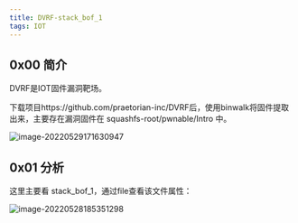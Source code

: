 ```yaml
---
title: DVRF-stack_bof_1
tags: IOT
---
```

## 0x00 简介

DVRF是IOT固件漏洞靶场。

下载项目https://github.com/praetorian-inc/DVRF后，使用binwalk将固件提取出来，主要存在漏洞固件在 squashfs-root/pwnable/Intro 中。

![image-20220529171630947](https://ryze-1258886299.cos.ap-beijing.myqcloud.com/image-20220529171630947.png)

## 0x01 分析

这里主要看 stack_bof_1，通过file查看该文件属性：

![image-20220528185351298](https://ryze-1258886299.cos.ap-beijing.myqcloud.com/image-20220528185351298.png)
